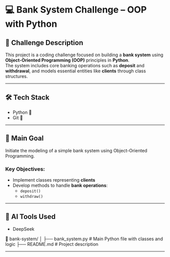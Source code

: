 # 💻 Bank System Challenge – OOP with Python

## 🧠 Challenge Description  
This project is a coding challenge focused on building a **bank system** using **Object-Oriented Programming (OOP)** principles in **Python**.  
The system includes core banking operations such as **deposit** and **withdrawal**, and models essential entities like **clients** through class structures.

---

## 🛠️ Tech Stack  
- Python 🐍  
- Git 🔧

---

## 🎯 Main Goal  
Initiate the modeling of a simple bank system using Object-Oriented Programming.

### Key Objectives:
- Implement classes representing **clients**  
- Develop methods to handle **bank operations**:  
  - `deposit()`  
  - `withdraw()`

---

## 🤖 AI Tools Used  
- DeepSeek


📁 bank-system/
│
├── bank_system.py      # Main Python file with classes and logic
├── README.md           # Project description


---

##
